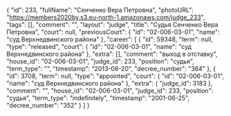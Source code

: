 {
    "id": 233,
    "fullName": "Сенченко Вера Петровна",
    "photoURL": "https://members2020by.s3.eu-north-1.amazonaws.com/judge_233",
    "tags": [],
    "comment": "",
    "layout": "judge",
    "title": "Судья Сенченко Вера Петровна",
    "court": null,
    "previousCourt": {
        "id": "02-006-03-01",
        "name": "суд Верхнедвинского района"
    },
    "career": [
        {
            "id": 59348,
            "term": null,
            "type": "released",
            "court": {
                "id": "02-006-03-01",
                "name": "суд Верхнедвинского района"
            },
            "extra": [],
            "comment": "выход в отставку",
            "house_id": "02-006-03-01",
            "judge_id": 233,
            "position": "судья",
            "term_type": "",
            "timestamp": "2013-08-20",
            "decree_number": "364"
        },
        {
            "id": 3708,
            "term": null,
            "type": "appointed",
            "court": {
                "id": "02-006-03-01",
                "name": "суд Верхнедвинского района"
            },
            "extra": {
                "judge_id": 3183
            },
            "comment": "",
            "house_id": "02-006-03-01",
            "judge_id": 233,
            "position": "судья",
            "term_type": "indefinitely",
            "timestamp": "2001-06-25",
            "decree_number": "352"
        }
    ]
}